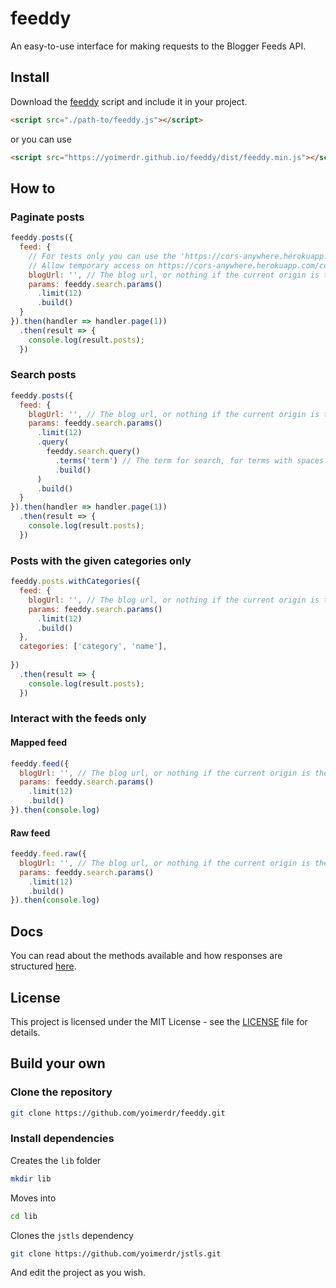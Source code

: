 # feeddy

An easy-to-use interface for making requests to the Blogger Feeds API.

## Install

Download the [feeddy](https://github.com/yoimerdr/feeddy/releases/latest) script and include it in your project.

```html
<script src="./path-to/feeddy.js"></script>
```

or you can use

```html
<script src="https://yoimerdr.github.io/feeddy/dist/feeddy.min.js"></script>
```
## How to

### Paginate posts

```javascript
feeddy.posts({
  feed: {
    // For tests only you can use the 'https://cors-anywhere.herokuapp.com/' + your blog url.
    // Allow temporary access on https://cors-anywhere.herokuapp.com/corsdemo 
    blogUrl: '', // The blog url, or nothing if the current origin is the blogger blog. 
    params: feeddy.search.params()
      .limit(12)
      .build()
  }
}).then(handler => handler.page(1))
  .then(result => {
    console.log(result.posts);
  })
```

### Search posts

```javascript
feeddy.posts({
  feed: {
    blogUrl: '', // The blog url, or nothing if the current origin is the blogger blog. 
    params: feeddy.search.params()
      .limit(12)
      .query(
        feeddy.search.query()
          .terms('term') // The term for search, for terms with spaces use .exact() before .terms()
          .build()
      )
      .build()
  }
}).then(handler => handler.page(1))
  .then(result => {
    console.log(result.posts);
  })
```

### Posts with the given categories only

```javascript
feeddy.posts.withCategories({
  feed: {
    blogUrl: '', // The blog url, or nothing if the current origin is the blogger blog. 
    params: feeddy.search.params()
      .limit(12)
      .build()
  },
  categories: ['category', 'name'],
  
})
  .then(result => {
    console.log(result.posts);
  })
```

### Interact with the feeds only

#### Mapped feed

```javascript
feeddy.feed({
  blogUrl: '', // The blog url, or nothing if the current origin is the blogger blog. 
  params: feeddy.search.params()
    .limit(12)
    .build()
}).then(console.log)
```

#### Raw feed

```javascript
feeddy.feed.raw({
  blogUrl: '', // The blog url, or nothing if the current origin is the blogger blog. 
  params: feeddy.search.params()
    .limit(12)
    .build()
}).then(console.log)
```

## Docs

You can read about the methods available and how responses are structured [here](https://yoimerdr.github.io/feeddy/docs/index.html).

## License

This project is licensed under the MIT License - see the [LICENSE](LICENSE) file for details.

## Build your own

### Clone the repository

```bash
git clone https://github.com/yoimerdr/feeddy.git
```

### Install dependencies

Creates the `lib` folder
```bash 
mkdir lib
```

Moves into

```bash
cd lib
```

Clones the `jstls` dependency
```bash
git clone https://github.com/yoimerdr/jstls.git
```

And edit the project as you wish.
